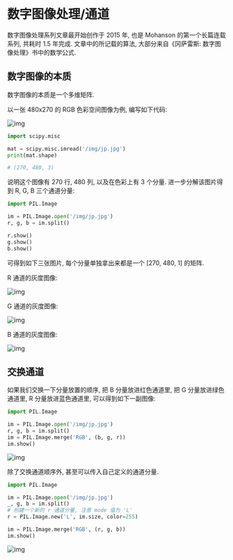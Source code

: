 # 数字图像处理/通道

数字图像处理系列文章最开始创作于 2015 年, 也是 Mohanson 的第一个长篇连载系列, 共耗时 1.5 年完成. 文章中的所记载的算法, 大部分来自《冈萨雷斯: 数字图像处理》书中的数学公式.

## 数字图像的本质

数字图像的本质是一个多维矩阵.

以一张 480x270 的 RGB 色彩空间图像为例, 编写如下代码:

![img](/img/pil/channel/jp.jpg)

```py
import scipy.misc

mat = scipy.misc.imread('/img/jp.jpg')
print(mat.shape)

# (270, 480, 3)
```

说明这个图像有 270 行, 480 列, 以及在色彩上有 3 个分量. 进一步分解该图片得到 R, G, B 三个通道分量:

```py
import PIL.Image

im = PIL.Image.open('/img/jp.jpg')
r, g, b = im.split()

r.show()
g.show()
b.show()
```

可得到如下三张图片, 每个分量单独拿出来都是一个 [270, 480, 1] 的矩阵.

R 通道的灰度图像:

![img](/img/pil/channel/jp_r.jpg)

G 通道的灰度图像:

![img](/img/pil/channel/jp_g.jpg)

B 通道的灰度图像:

![img](/img/pil/channel/jp_b.jpg)

## 交换通道

如果我们交换一下分量放置的顺序, 把 B 分量放进红色通道里, 把 G 分量放进绿色通道里, R 分量放进蓝色通道里, 可以得到如下一副图像:

```py
import PIL.Image

im = PIL.Image.open('/img/jp.jpg')
r, g, b = im.split()
im = PIL.Image.merge('RGB', (b, g, r))
im.show()
```

![img](/img/pil/channel/jp_bgr.jpg)

除了交换通道顺序外, 甚至可以传入自己定义的通道分量.

```py
import PIL.Image

im = PIL.Image.open('/img/jp.jpg')
_, g, b = im.split()
# 创建一个新的 r 通道分量, 注意 mode 值为 'L'
r = PIL.Image.new('L', im.size, color=255)

im = PIL.Image.merge('RGB', (r, g, b))
im.show()
```

![img](/img/pil/channel/jp_r255.jpg)
